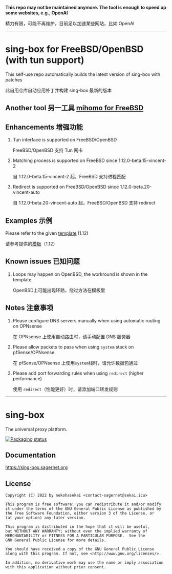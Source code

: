 
**This repo may not be maintained anymore. The tool is enough to speed up some websites, e.g., OpenAI**

精力有限，可能不再维护，目前足以加速某些网站，比如 OpenAI

---

# sing-box for FreeBSD/OpenBSD (with tun support)

This self-use repo automatically builds the latest version of sing-box with patches

此自用仓库自动应用补丁并构建 sing-box 最新的版本


## Another tool 另一工具 [**mihomo for FreeBSD**](https://github.com/Vincent-Loeng/mihomo)


## Enhancements 增强功能

1. Tun interface is supported on FreeBSD/OpenBSD

   FreeBSD/OpenBSD 支持 Tun 网卡

2. Matching process is supported on FreeBSD since 1.12.0-beta.15-vincent-2

   自 1.12.0-beta.15-vincent-2 起，FreeBSD 支持进程匹配

3. Redirect is supported on FreeBSD/OpenBSD since 1.12.0-beta.20-vincent-auto

   自 1.12.0-beta.20-vincent-auto 起，FreeBSD/OpenBSD 支持 redirect


## Examples 示例

Please refer to the given [template](template.json) (1.12)

请参考提供的[模板](template.json)（1.12）


## Known issues 已知问题

1. Loops may happen on OpenBSD, the workround is shown in the template

   OpenBSD上可能出现环路，绕过方法在模板里


## Notes 注意事项

1. Please configure DNS servers manually when using automatic routing on OPNsense

   在 OPNsense 上使用自动路由时，请手动配置 DNS 服务器

3. Please allow packets to pass when using `system` stack on pfSense/OPNsense

   在 pfSense/OPNsense 上使用`system`栈时，请允许数据包通过

4. Please add port forwarding rules when using `redirect` (higher performance)

   使用 `redirect`（性能更好）时，请添加端口转发规则

---

# sing-box

The universal proxy platform.

[![Packaging status](https://repology.org/badge/vertical-allrepos/sing-box.svg)](https://repology.org/project/sing-box/versions)

## Documentation

https://sing-box.sagernet.org

## License

```
Copyright (C) 2022 by nekohasekai <contact-sagernet@sekai.icu>

This program is free software: you can redistribute it and/or modify
it under the terms of the GNU General Public License as published by
the Free Software Foundation, either version 3 of the License, or
(at your option) any later version.

This program is distributed in the hope that it will be useful,
but WITHOUT ANY WARRANTY; without even the implied warranty of
MERCHANTABILITY or FITNESS FOR A PARTICULAR PURPOSE.  See the
GNU General Public License for more details.

You should have received a copy of the GNU General Public License
along with this program. If not, see <http://www.gnu.org/licenses/>.

In addition, no derivative work may use the name or imply association
with this application without prior consent.
```
